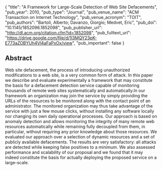 {
  "title": "A Framework for Large-Scale Detection of Web Site Defacements",
  "pub_year": 2010,
  "pub_type": "Journal",
  "pub_venue_name": "ACM Transaction on Internet Technology",
  "pub_venue_acronym": "TOIT",
  "pub_authors": "Bartoli, Alberto; Davanzo, Giorgio; Medvet, Eric",
  "pub_doi": "10.1145/1852096.1852098",
  "pub_publisher_url": "http://dl.acm.org/citation.cfm?id=1852098",
  "pub_fulltext_url": "https://drive.google.com/file/d/1l3MQY23pK-E773aZOBYUh4Vl4aFaPxOx/view",
  "pub_important": false
}

## Abstract
Web site defacement, the process of introducing unauthorized modifications to a web site, is a very common form of attack. In this paper we describe and evaluate experimentally a framework that may constitute the basis for a defacement detection service capable of monitoring thousands of remote web sites systematically and automatically.In our framework an organization may join the service by simply providing the URLs of the resources to be monitored along with the contact point of an administrator. The monitored organization may thus take advantage of the service with just a few mouse clicks, without installing any software locally nor changing its own daily operational processes. Our approach is based on anomaly detection and allows monitoring the integrity of many remote web resources automatically while remaining fully decoupled from them, in particular, without requiring any prior knowledge about those resources. We evaluated our approach over a selection of dynamic resources and a set of publicly available defacements. The results are very satisfactory: all attacks are detected while keeping false positives to a minimum. We also assessed performance and scalability of our proposal and we found that it may indeed constitute the basis for actually deploying the proposed service on a large-scale.
